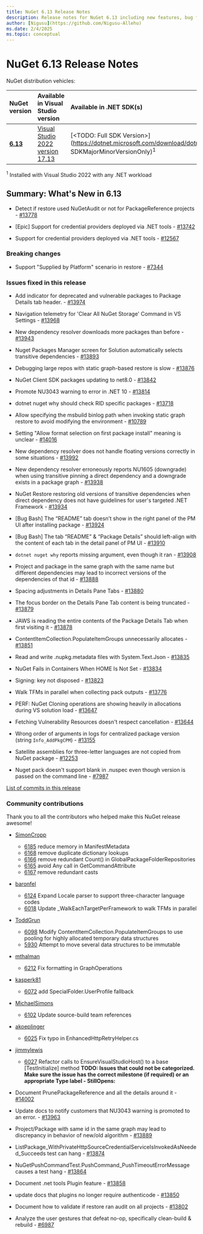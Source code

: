 ```yaml
---
title: NuGet 6.13 Release Notes
description: Release notes for NuGet 6.13 including new features, bug fixes, and DCRs.
author: [Nigusu](https://github.com/Nigusu-Allehu)
ms.date: 2/4/2025
ms.topic: conceptual
---
```


# NuGet 6.13 Release Notes

NuGet distribution vehicles:

| NuGet version | Available in Visual Studio version | Available in .NET SDK(s) |
|:---|:---|:---|
| [**6.13**](https://nuget.org/downloads) | [Visual Studio 2022 version 17.13](https://visualstudio.microsoft.com/downloads/) | [<TODO: Full SDK Version>](https://dotnet.microsoft.com/download/dotnet/<TODO: SDKMajorMinorVersionOnly)<sup>1</sup> |

<sup>1</sup> Installed with Visual Studio 2022 with any .NET workload

## Summary: What's New in 6.13

* Detect if restore used NuGetAudit or not for PackageReference projects - [#13778](https://github.com/NuGet/Home/issues/13778)

* [Epic] Support for credential providers deployed via .NET tools - [#13742](https://github.com/NuGet/Home/issues/13742)

* Support for credential providers deployed via .NET tools - [#12567](https://github.com/NuGet/Home/issues/12567)

### Breaking changes

* Support "Supplied by Platform" scenario in restore - [#7344](https://github.com/NuGet/Home/issues/7344)

### Issues fixed in this release

* Add indicator for deprecated and vulnerable packages to Package Details tab header. - [#13974](https://github.com/NuGet/Home/issues/13974)

* Navigation telemetry for 'Clear All NuGet Storage' Command in VS Settings - [#13968](https://github.com/NuGet/Home/issues/13968)

* New dependency resolver downloads more packages than before - [#13943](https://github.com/NuGet/Home/issues/13943)

* Nuget Packages Manager screen for Solution automatically selects transitive dependencies - [#13893](https://github.com/NuGet/Home/issues/13893)

* Debugging large repos with static graph-based restore is slow - [#13876](https://github.com/NuGet/Home/issues/13876)

* NuGet Client SDK packages updating to net8.0 - [#13842](https://github.com/NuGet/Home/issues/13842)

* Promote NU3043 warning to error in .NET 10 - [#13814](https://github.com/NuGet/Home/issues/13814)

* dotnet nuget why should check RID specific packages - [#13718](https://github.com/NuGet/Home/issues/13718)

* Allow specifying the msbuild binlog path when invoking static graph restore to avoid modifying the environment - [#10789](https://github.com/NuGet/Home/issues/10789)

* Setting "Allow format selection on first package install" meaning is unclear - [#14016](https://github.com/NuGet/Home/issues/14016)

* New dependency resolver does not handle floating versions correctly in some situations - [#13992](https://github.com/NuGet/Home/issues/13992)

* New dependency resolver erroneously reports NU1605 (downgrade) when using transitive pinning a direct dependency and a downgrade exists in a package graph - [#13938](https://github.com/NuGet/Home/issues/13938)

* NuGet Restore restoring old versions of transitive dependencies when direct dependency does not have guidelines for user's targeted .NET Framework - [#13934](https://github.com/NuGet/Home/issues/13934)

* [Bug Bash] The “README” tab doesn’t show in the right panel of the PM UI after installing package - [#13924](https://github.com/NuGet/Home/issues/13924)

* [Bug Bash] The tab “README” & “Package Details” should left-align with the content of each tab in the detail panel of PM UI  - [#13910](https://github.com/NuGet/Home/issues/13910)

* `dotnet nuget why` reports missing argument, even though it ran - [#13908](https://github.com/NuGet/Home/issues/13908)

* Project and package in the same graph with the same name but different dependencies may lead to incorrect versions of the dependencies of that id  - [#13888](https://github.com/NuGet/Home/issues/13888)

* Spacing adjustments in Details Pane Tabs - [#13880](https://github.com/NuGet/Home/issues/13880)

* The focus border on the Details Pane Tab content is being truncated - [#13879](https://github.com/NuGet/Home/issues/13879)

* JAWS is reading the entire contents of the Package Details Tab when first visiting it - [#13878](https://github.com/NuGet/Home/issues/13878)

* ContentItemCollection.PopulateItemGroups unnecessarily allocates - [#13851](https://github.com/NuGet/Home/issues/13851)

* Read and write .nupkg.metadata files with System.Text.Json - [#13835](https://github.com/NuGet/Home/issues/13835)

* NuGet Fails in Containers When HOME Is Not Set - [#13834](https://github.com/NuGet/Home/issues/13834)

* Signing:  key not disposed - [#13823](https://github.com/NuGet/Home/issues/13823)

* Walk TFMs in parallel when collecting pack outputs - [#13776](https://github.com/NuGet/Home/issues/13776)

* PERF: NuGet Cloning operations are showing heavily in allocations during VS solution load - [#13647](https://github.com/NuGet/Home/issues/13647)

* Fetching Vulnerability Resources doesn't respect cancellation - [#13644](https://github.com/NuGet/Home/issues/13644)

* Wrong order of arguments in logs for centralized package version (string `Info_AddPkgCPM`) - [#13155](https://github.com/NuGet/Home/issues/13155)

* Satellite assemblies for three-letter languages are not copied from NuGet package - [#12253](https://github.com/NuGet/Home/issues/12253)

* Nuget pack doesn't support blank <version> in .nuspec even though version is passed on the command line - [#7987](https://github.com/NuGet/Home/issues/7987)

[List of commits in this release](https://github.com/NuGet/NuGet.Client/compare/6.13.1.3...6.12.3.1)

### Community contributions

Thank you to all the contributors who helped make this NuGet release awesome!

* [SimonCropp](https://github.com/NuGet/NuGet.Client/pull/6185)
  * [6185](https://github.com/NuGet/NuGet.Client/pull/6185) reduce memory in ManifestMetadata
  * [6168](https://github.com/NuGet/NuGet.Client/pull/6168) remove duplicate dictionary lookups
  * [6166](https://github.com/NuGet/NuGet.Client/pull/6166) remove redundant Count() in GlobalPackageFolderRepositories
  * [6165](https://github.com/NuGet/NuGet.Client/pull/6165) avoid Any call in GetCommandAttribute
  * [6167](https://github.com/NuGet/NuGet.Client/pull/6167) remove redundant casts
* [baronfel](https://github.com/NuGet/NuGet.Client/pull/6124)
  * [6124](https://github.com/NuGet/NuGet.Client/pull/6124) Expand Locale parser to support three-character language codes
  * [6018](https://github.com/NuGet/NuGet.Client/pull/6018) Update _WalkEachTargetPerFramework to walk TFMs in parallel
* [ToddGrun](https://github.com/NuGet/NuGet.Client/pull/6098)
  * [6098](https://github.com/NuGet/NuGet.Client/pull/6098) Modify ContentItemCollection.PopulateItemGroups to use pooling for highly allocated temporary data structures
  * [5930](https://github.com/NuGet/NuGet.Client/pull/5930) Attempt to move several data structures to be immutable
* [mthalman](https://github.com/NuGet/NuGet.Client/pull/6212)
  * [6212](https://github.com/NuGet/NuGet.Client/pull/6212) Fix formatting in GraphOperations
* [kasperk81](https://github.com/NuGet/NuGet.Client/pull/6072)
  * [6072](https://github.com/NuGet/NuGet.Client/pull/6072) add SpecialFolder.UserProfile fallback
* [MichaelSimons](https://github.com/NuGet/NuGet.Client/pull/6102)
  * [6102](https://github.com/NuGet/NuGet.Client/pull/6102) Update source-build team references
* [akoeplinger](https://github.com/NuGet/NuGet.Client/pull/6025)
  * [6025](https://github.com/NuGet/NuGet.Client/pull/6025) Fix typo in EnhancedHttpRetryHelper.cs
* [jimmylewis](https://github.com/NuGet/NuGet.Client/pull/6027)
  * [6027](https://github.com/NuGet/NuGet.Client/pull/6027) Refactor calls to EnsureVisualStudioHost() to a base [TestInitialize] method
**TODO: Issues that could not be categorized. Make sure the issue has the correct milestone (if required) or an appropriate Type label - StillOpens:**

* Document PrunePackageReference and all the details around it  - [#14002](https://github.com/NuGet/Home/issues/14002)

* Update docs to notify customers that NU3043 warning is promoted to an error. - [#13963](https://github.com/NuGet/Home/issues/13963)

* Project/Package with same id in the same graph may lead to discrepancy in behavior of new/old algorithm - [#13889](https://github.com/NuGet/Home/issues/13889)

* ListPackage_WithPrivateHttpSourceCredentialServiceIsInvokedAsNeeded_Succeeds test can hang - [#13874](https://github.com/NuGet/Home/issues/13874)

* NuGetPushCommandTest.PushCommand_PushTimeoutErrorMessage causes a test hang - [#13864](https://github.com/NuGet/Home/issues/13864)

* Document .net tools Plugin feature - [#13858](https://github.com/NuGet/Home/issues/13858)

* update docs that plugins no longer require authenticode - [#13850](https://github.com/NuGet/Home/issues/13850)

* Document how to validate if restore ran audit on all projects - [#13802](https://github.com/NuGet/Home/issues/13802)

* Analyze the user gestures that defeat no-op, specifically clean-build & rebuild - [#6987](https://github.com/NuGet/Home/issues/6987)
